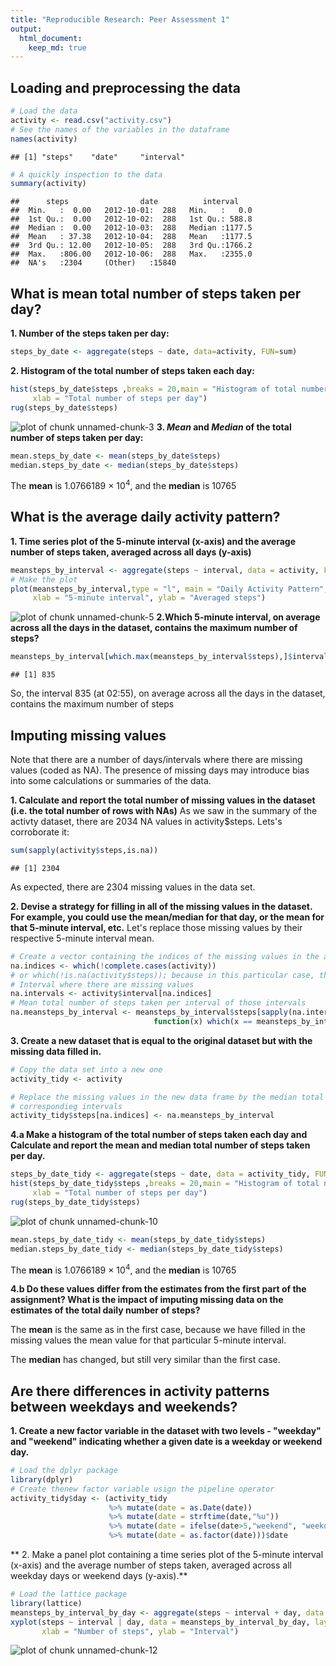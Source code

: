 ```yaml
---
title: "Reproducible Research: Peer Assessment 1"
output: 
  html_document:
    keep_md: true
---
```



## Loading and preprocessing the data


```r
# Load the data
activity <- read.csv("activity.csv")
# See the names of the variables in the dataframe
names(activity)
```

```
## [1] "steps"    "date"     "interval"
```

```r
# A quickly inspection to the data
summary(activity)
```

```
##      steps                date          interval     
##  Min.   :  0.00   2012-10-01:  288   Min.   :   0.0  
##  1st Qu.:  0.00   2012-10-02:  288   1st Qu.: 588.8  
##  Median :  0.00   2012-10-03:  288   Median :1177.5  
##  Mean   : 37.38   2012-10-04:  288   Mean   :1177.5  
##  3rd Qu.: 12.00   2012-10-05:  288   3rd Qu.:1766.2  
##  Max.   :806.00   2012-10-06:  288   Max.   :2355.0  
##  NA's   :2304     (Other)   :15840
```

## What is mean total number of steps taken per day?

**1. Number of the steps taken per day:**

```r
steps_by_date <- aggregate(steps ~ date, data=activity, FUN=sum)
```
**2. Histogram of the total number of steps taken each day:**

```r
hist(steps_by_date$steps ,breaks = 20,main = "Histogram of total number of steps per day",
     xlab = "Total number of steps per day")
rug(steps_by_date$steps)
```

![plot of chunk unnamed-chunk-3](figure/unnamed-chunk-3-1.png) 
**3. ***Mean*** and  ***Median*** of the total number of steps taken per day:**

```r
mean.steps_by_date <- mean(steps_by_date$steps)
median.steps_by_date <- median(steps_by_date$steps)
```
The **mean** is 1.0766189 &times; 10<sup>4</sup>, and the **median** is 10765

## What is the average daily activity pattern?
**1. Time series plot of the 5-minute interval (x-axis) and the average number of steps taken, averaged across all days (y-axis)**

```r
meansteps_by_interval <- aggregate(steps ~ interval, data = activity, FUN=mean)
# Make the plot
plot(meansteps_by_interval,type = "l", main = "Daily Activity Pattern",
     xlab = "5-minute interval", ylab = "Averaged steps")
```

![plot of chunk unnamed-chunk-5](figure/unnamed-chunk-5-1.png) 
**2.Which 5-minute interval, on average across all the days in the dataset, contains the maximum number of steps?**

```r
meansteps_by_interval[which.max(meansteps_by_interval$steps),]$interval
```

```
## [1] 835
```
So, the interval 835 (at 02:55), on average across all the days in the dataset, contains the maximum number of steps

## Imputing missing values

Note that there are a number of days/intervals where there are missing values (coded as NA). The presence of missing days may introduce bias into some calculations or summaries of the data.  

**1. Calculate and report the total number of missing values in the dataset (i.e. the total number of rows with NAs)**
As we saw in the summary of the activty dataset, there are 2034 NA values in activity$steps.
Lets's corroborate it:

```r
sum(sapply(activity$steps,is.na))
```

```
## [1] 2304
```
As expected, there are 2304 missing values in the data set.  

**2. Devise a strategy for filling in all of the missing values in the dataset. For example, you could use the mean/median for that day, or the mean for that 5-minute interval, etc.**
Let's replace those missing values by their respective 5-minute interval mean.

```r
# Create a vector containing the indices of the missing values in the activity data frame
na.indices <- which(!complete.cases(activity))
# or which(!is.na(activity$steps)); because in this particular case, the NA values are only in the steps column
# Interval where there are missing values
na.intervals <- activity$interval[na.indices]
# Mean total number of steps taken per interval of those intervals
na.meansteps_by_interval <- meansteps_by_interval$steps[sapply(na.intervals,
                                function(x) which(x == meansteps_by_interval$interval))]
```
**3. Create a new dataset that is equal to the original dataset but with the missing data filled in.**

```r
# Copy the data set into a new one
activity_tidy <- activity

# Replace the missing values in the new data frame by the median total number of steps taken in their
# correspondieg intervals
activity_tidy$steps[na.indices] <- na.meansteps_by_interval
```

**4.a Make a histogram of the total number of steps taken each day and Calculate and report the mean and median total number of steps taken per day.**

```r
steps_by_date_tidy <- aggregate(steps ~ date, data = activity_tidy, FUN=sum)
hist(steps_by_date_tidy$steps ,breaks = 20,main = "Histogram of total number of steps per day",
     xlab = "Total number of steps per day")
rug(steps_by_date_tidy$steps)
```

![plot of chunk unnamed-chunk-10](figure/unnamed-chunk-10-1.png) 

```r
mean.steps_by_date_tidy <- mean(steps_by_date_tidy$steps)
median.steps_by_date_tidy <- median(steps_by_date_tidy$steps)
```
The **mean** is 1.0766189 &times; 10<sup>4</sup>, and the **median** is 10765

**4.b Do these values differ from the estimates from the first part of the assignment? What is the impact of imputing missing data on the estimates of the total daily number of steps?**

The **mean** is the same as in the first case, because we have filled in the missing values the mean value for that particular 5-minute interval.

The **median** has changed, but still very similar than the first case.

## Are there differences in activity patterns between weekdays and weekends?

**1. Create a new factor variable in the dataset with two levels - "weekday" and "weekend" indicating whether a given date is a weekday or weekend day.**


```r
# Load the dplyr package
library(dplyr)
# Create thenew factor variable usign the pipeline operator
activity_tidy$day <- (activity_tidy 
                      %>% mutate(date = as.Date(date)) 
                      %>% mutate(date = strftime(date,"%u")) 
                      %>% mutate(date = ifelse(date>5,"weekend", "weekday")) 
                      %>% mutate(date = as.factor(date)))$date
```

** 2. Make a panel plot containing a time series plot of the 5-minute interval (x-axis) and the average number of steps taken, averaged across all weekday days or weekend days (y-axis).**


```r
# Load the lattice package
library(lattice)
meansteps_by_interval_by_day <- aggregate(steps ~ interval + day, data = activity_tidy, FUN = mean)
xyplot(steps ~ interval | day, data = meansteps_by_interval_by_day, layout = c(1,2), type = "l",
       xlab = "Number of steps", ylab = "Interval")
```

![plot of chunk unnamed-chunk-12](figure/unnamed-chunk-12-1.png) 

